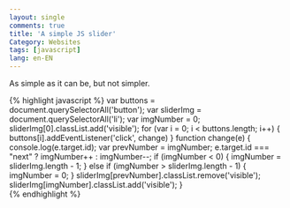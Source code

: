 ```yaml
---
layout: single
comments: true
title: 'A simple JS slider'
Category: Websites
tags: [javascript]
lang: en-EN
---
```

As simple as it can be, but not simpler.

{% highlight javascript %} 
var buttons = document.querySelectorAll('button');
var sliderImg = document.querySelectorAll('li');
var imgNumber = 0;
sliderImg[0].classList.add('visible');
for (var i = 0; i < buttons.length; i++) {
    buttons[i].addEventListener('click', change)
}
function change(e) {
  console.log(e.target.id);
    var prevNumber = imgNumber;
    e.target.id === "next" ? imgNumber++ : imgNumber--;
    if (imgNumber < 0) {
        imgNumber = sliderImg.length - 1;
    } else if (imgNumber > sliderImg.length - 1) {
        imgNumber = 0;
    }
    sliderImg[prevNumber].classList.remove('visible');
    sliderImg[imgNumber].classList.add('visible');
}   
{% endhighlight %} 
